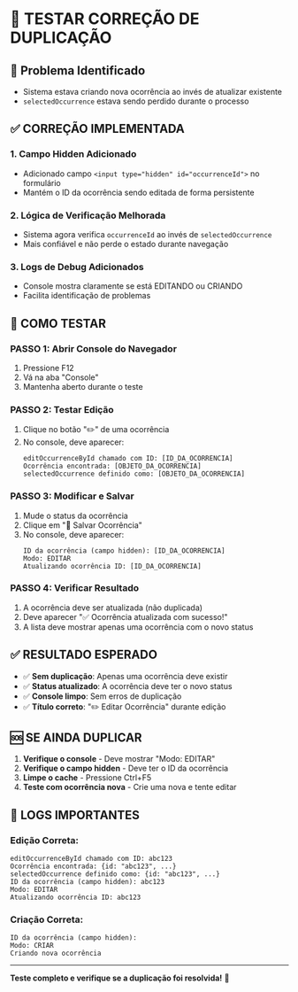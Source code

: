 # 🧪 TESTAR CORREÇÃO DE DUPLICAÇÃO

## 🚨 Problema Identificado
- Sistema estava criando nova ocorrência ao invés de atualizar existente
- `selectedOccurrence` estava sendo perdido durante o processo

## ✅ CORREÇÃO IMPLEMENTADA

### **1. Campo Hidden Adicionado**
- Adicionado campo `<input type="hidden" id="occurrenceId">` no formulário
- Mantém o ID da ocorrência sendo editada de forma persistente

### **2. Lógica de Verificação Melhorada**
- Sistema agora verifica `occurrenceId` ao invés de `selectedOccurrence`
- Mais confiável e não perde o estado durante navegação

### **3. Logs de Debug Adicionados**
- Console mostra claramente se está EDITANDO ou CRIANDO
- Facilita identificação de problemas

## 🧪 COMO TESTAR

### **PASSO 1: Abrir Console do Navegador**
1. Pressione F12
2. Vá na aba "Console"
3. Mantenha aberto durante o teste

### **PASSO 2: Testar Edição**
1. Clique no botão "✏️" de uma ocorrência
2. No console, deve aparecer:
   ```
   editOccurrenceById chamado com ID: [ID_DA_OCORRENCIA]
   Ocorrência encontrada: [OBJETO_DA_OCORRENCIA]
   selectedOccurrence definido como: [OBJETO_DA_OCORRENCIA]
   ```

### **PASSO 3: Modificar e Salvar**
1. Mude o status da ocorrência
2. Clique em "💾 Salvar Ocorrência"
3. No console, deve aparecer:
   ```
   ID da ocorrência (campo hidden): [ID_DA_OCORRENCIA]
   Modo: EDITAR
   Atualizando ocorrência ID: [ID_DA_OCORRENCIA]
   ```

### **PASSO 4: Verificar Resultado**
1. A ocorrência deve ser atualizada (não duplicada)
2. Deve aparecer "✅ Ocorrência atualizada com sucesso!"
3. A lista deve mostrar apenas uma ocorrência com o novo status

## ✅ RESULTADO ESPERADO

- ✅ **Sem duplicação**: Apenas uma ocorrência deve existir
- ✅ **Status atualizado**: A ocorrência deve ter o novo status
- ✅ **Console limpo**: Sem erros de duplicação
- ✅ **Título correto**: "✏️ Editar Ocorrência" durante edição

## 🆘 SE AINDA DUPLICAR

1. **Verifique o console** - Deve mostrar "Modo: EDITAR"
2. **Verifique o campo hidden** - Deve ter o ID da ocorrência
3. **Limpe o cache** - Pressione Ctrl+F5
4. **Teste com ocorrência nova** - Crie uma nova e tente editar

## 📝 LOGS IMPORTANTES

### **Edição Correta:**
```
editOccurrenceById chamado com ID: abc123
Ocorrência encontrada: {id: "abc123", ...}
selectedOccurrence definido como: {id: "abc123", ...}
ID da ocorrência (campo hidden): abc123
Modo: EDITAR
Atualizando ocorrência ID: abc123
```

### **Criação Correta:**
```
ID da ocorrência (campo hidden): 
Modo: CRIAR
Criando nova ocorrência
```

---

**Teste completo e verifique se a duplicação foi resolvida!** 🎉






